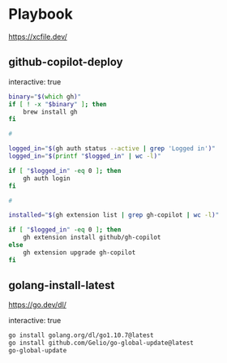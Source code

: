 # Playbook

https://xcfile.dev/

## github-copilot-deploy

interactive: true

```zsh
binary="$(which gh)"
if [ ! -x "$binary" ]; then
    brew install gh
fi

#

logged_in="$(gh auth status --active | grep 'Logged in')"
logged_in="$(printf "$logged_in" | wc -l)"

if [ "$logged_in" -eq 0 ]; then
    gh auth login
fi

#

installed="$(gh extension list | grep gh-copilot | wc -l)"

if [ "$logged_in" -eq 0 ]; then
    gh extension install github/gh-copilot
else
    gh extension upgrade gh-copilot
fi

```


## golang-install-latest

https://go.dev/dl/

interactive: true

```zsh
go install golang.org/dl/go1.10.7@latest
go install github.com/Gelio/go-global-update@latest
go-global-update

```
